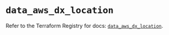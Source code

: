 # `data_aws_dx_location`

Refer to the Terraform Registry for docs: [`data_aws_dx_location`](https://registry.terraform.io/providers/hashicorp/aws/6.11.0/docs/data-sources/dx_location).
